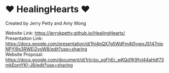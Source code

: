 # ♥ HealingHearts ♥
Created by Jerry Petty and Amy Wong 

Website Link: https://jerrykpetty.github.io/HealingHearts/ \
Presentaiton Link: https://docs.google.com/presentation/d/1hi4nQX7g5WdFmAt5ywxJS147njpNPYI9s3RWEj2voW8/edit?usp=sharing \
Website Proposal: https://docs.google.com/document/d/1rlcjzo_sgFhEr_wKQd1K9fvI44aHdf73mkEpmYKI-J8/edit?usp=sharing
